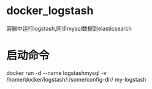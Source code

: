 # docker_logstash
容器中运行logstash,同步mysql数据到elasticsearch

# 启动命令
docker run -d --name logstashmysql -v /home/docker/logstash/:/some/config-dir/ my-logstash
